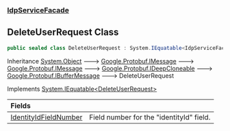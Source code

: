### [IdpServiceFacade](../index.md 'IdpServiceFacade')

## DeleteUserRequest Class

```csharp
public sealed class DeleteUserRequest : System.IEquatable<IdpServiceFacade.DeleteUserRequest>
```

Inheritance [System\.Object](https://learn.microsoft.com/en-us/dotnet/api/system.object 'System\.Object') &#129106; [Google\.Protobuf\.IMessage](https://learn.microsoft.com/en-us/dotnet/api/google.protobuf.imessage 'Google\.Protobuf\.IMessage') &#129106; [Google\.Protobuf\.IMessage](https://learn.microsoft.com/en-us/dotnet/api/google.protobuf.imessage 'Google\.Protobuf\.IMessage') &#129106; [Google\.Protobuf\.IDeepCloneable](https://learn.microsoft.com/en-us/dotnet/api/google.protobuf.ideepcloneable 'Google\.Protobuf\.IDeepCloneable') &#129106; [Google\.Protobuf\.IBufferMessage](https://learn.microsoft.com/en-us/dotnet/api/google.protobuf.ibuffermessage 'Google\.Protobuf\.IBufferMessage') &#129106; DeleteUserRequest

Implements [System\.IEquatable&lt;](https://learn.microsoft.com/en-us/dotnet/api/system.iequatable-1 'System\.IEquatable\`1')[DeleteUserRequest](index.md 'IdpServiceFacade\.DeleteUserRequest')[&gt;](https://learn.microsoft.com/en-us/dotnet/api/system.iequatable-1 'System\.IEquatable\`1')

| Fields | |
| :--- | :--- |
| [IdentityIdFieldNumber](IdentityIdFieldNumber.md 'IdpServiceFacade\.DeleteUserRequest\.IdentityIdFieldNumber') | Field number for the "identityId" field\. |

